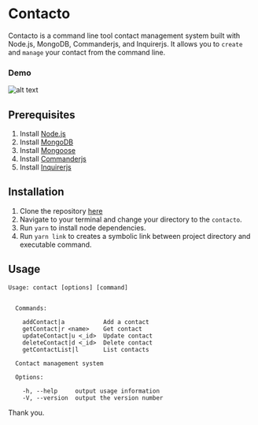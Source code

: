 # Contacto
Contacto is a command line tool contact management system built with Node.js, MongoDB, Commanderjs, and Inquirerjs. It allows you to `create` and `manage` your contact from the command line.

### Demo 
![alt text](http://i.imgur.com/O1C07NL.gif "Contacto Demo")


## Prerequisites
1. Install [Node.js](https://nodejs.org/en/)
2. Install [MongoDB](https://www.mongodb.org/downloads/)
3. Install [Mongoose](http://mongoosejs.com/)
4. Install [Commanderjs](https://github.com/tj/commander.js)
5. Install [Inquirerjs](https://github.com/SBoudrias/Inquirer.js/)


## Installation
1. Clone the repository [here](https://github.com/mentrie/contacto)
2. Navigate to your terminal and change your directory to the `contacto`.
3. Run `yarn` to install node dependencies.
4. Run `yarn link` to creates a symbolic link between project directory and executable command.

## Usage
```
Usage: contact [options] [command]


  Commands:

    addContact|a           Add a contact
    getContact|r <name>    Get contact
    updateContact|u <_id>  Update contact
    deleteContact|d <_id>  Delete contact
    getContactList|l       List contacts

  Contact management system

  Options:

    -h, --help     output usage information
    -V, --version  output the version number
```

Thank you.
